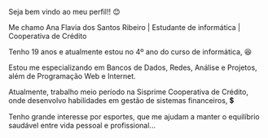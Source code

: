 Seja bem vindo ao meu perfil!! :blush:

Me chamo Ana Flavia dos Santos Ribeiro | Estudante de informática | Cooperativa de Crédito

Tenho 19 anos e atualmente estou no 4º ano do curso de informática, :laughing:

Estou me especializando em Bancos de Dados, Redes, Análise e Projetos, além de Programação Web e Internet.

Atualmente, trabalho meio período na Sisprime Cooperativa de Crédito, onde desenvolvo habilidades em gestão de sistemas financeiros, :heavy_dollar_sign:

Tenho grande interesse por esportes, que me ajudam a manter o equilíbrio saudável entre vida pessoal e profissional... 
